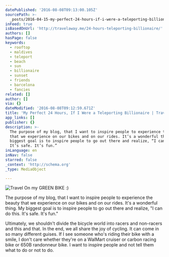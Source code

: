 ```yaml
---
datePublished: '2016-08-08T09:13:00.105Z'
sourcePath: >-
  _posts/2016-04-15-my-perfect-24-hours-if-i-were-a-teleporting-billionaire-or-t.md
inFeed: true
isBasedOnUrl: 'http://travelaway.me/24-hours-teleporting-billionaire/'
authors: []
hasPage: false
keywords:
  - rooftop
  - maldives
  - teleport
  - beach
  - sun
  - billionaire
  - sunset
  - friends
  - barcelona
  - fancies
related: []
author: []
via: {}
dateModified: '2016-08-08T09:12:59.671Z'
title: 'My Perfect 24 Hours, If I Were a Teleporting Billionaire | Travel Away'
app_links: []
publisher: {}
description: >-
  The purpose of my blog, that I want to inspire people to experience the beauty
  that we experience on our bikes and on our rides. It’s a wonderful thing. My
  biggest goal is to inspire people to go out there and realize, “I can do this.
  It’s safe. It’s fun.”
inLanguage: en
inNav: false
starred: false
_context: 'http://schema.org'
_type: MediaObject

---
```

![Travel On my GREEN BIKE :)](https://the-grid-user-content.s3-us-west-2.amazonaws.com/d24b05a7-11ad-48db-98ea-ea76ba8cc26a.jpg)

The purpose of my blog, that I want to inspire people to experience the beauty that we experience on our bikes and on our rides. It's a wonderful thing. My biggest goal is to inspire people to go out there and realize, "I can do this. It's safe. It's fun."

Ultimately, we shouldn't divide the bicycle world into racers and non-racers and this and that. In the end, we all share the joy of cycling. It can come in so many different guises. If I see someone who's riding their bike with a smile, I don't care whether they're on a WalMart cruiser or carbon racing bike or 650B randonneur bike. I want to inspire people and not tell them what to do or not to do.